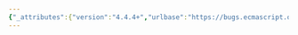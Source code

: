 ```yaml
---
{"_attributes":{"version":"4.4.4+","urlbase":"https://bugs.ecmascript.org/","maintainer":"dherman@mozilla.com"},"bug":{"bug_id":947,"creation_ts":"2012-11-08 18:47:00 -0800","short_desc":"15.6.4.{2,3}: \"[[NativeWrapper]]\"","delta_ts":"2012-11-23 09:45:18 -0800","product":"Draft for 6th Edition","component":"editorial issue","version":"Rev 11: October 26, 2012 Draft","rep_platform":"All","op_sys":"All","bug_status":"RESOLVED","resolution":"FIXED","priority":"Normal","bug_severity":"normal","everconfirmed":true,"reporter":{"uid":"jmdyck","name":"Michael Dyck"},"assigned_to":{"uid":"allen","name":"Allen Wirfs-Brock"},"long_desc":[{"commentid":2442,"comment_count":0,"who":{"uid":"jmdyck","name":"Michael Dyck"},"bug_when":"2012-11-08 18:47:53 -0800","thetext":"In 15.6.4.2 \"Boolean.prototype.toString ( )\"\nand 15.6.4.3 \"Boolean.prototype.valueOf ( )\",\nstep 3 says:\n    Else if Type(B) is Object and B has a [[NativeWrapper]] internal property\n    whose value is BooleanWrapper, then ...\n\nbut [[NativeWrapper]] is not defined.\n\nChange to [[NativeBrand]] ?"},{"commentid":2514,"comment_count":1,"who":{"uid":"allen","name":"Allen Wirfs-Brock"},"bug_when":"2012-11-22 09:46:15 -0800","thetext":"fixedup in rev 12 as part of the internal method refactoring"},{"commentid":2568,"comment_count":2,"who":{"uid":"allen","name":"Allen Wirfs-Brock"},"bug_when":"2012-11-23 09:45:18 -0800","thetext":"corrected in rev 12, Nov. 22, 2012 draft"}]}}
---
```


